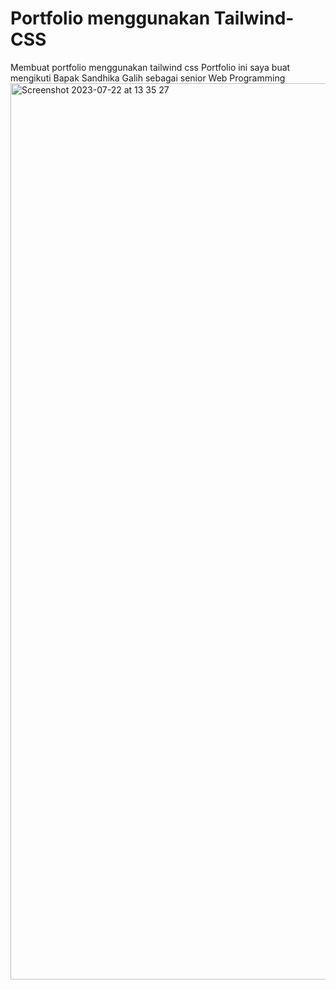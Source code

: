# Portfolio menggunakan Tailwind-CSS
Membuat portfolio menggunakan tailwind css
Portfolio ini saya buat mengikuti Bapak Sandhika Galih sebagai senior Web Programming
<br>
<img width="1434" alt="Screenshot 2023-07-22 at 13 35 27" src="https://github.com/slmtwn/portfolio-tailwind-css/assets/51221005/48cde97a-c842-4612-864a-038e436bce23">
